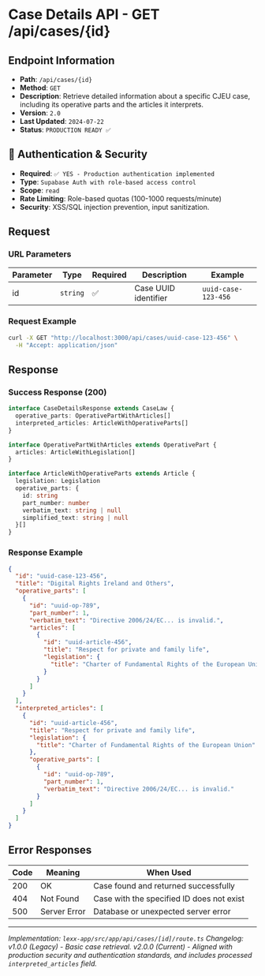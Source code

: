 # Case Details API - GET /api/cases/{id}

## Endpoint Information
- **Path**: `/api/cases/{id}`
- **Method**: `GET`
- **Description**: Retrieve detailed information about a specific CJEU case, including its operative parts and the articles it interprets.
- **Version**: `2.0`
- **Last Updated**: `2024-07-22`
- **Status**: `PRODUCTION READY ✅`

## 🔐 Authentication & Security
- **Required**: `✅ YES - Production authentication implemented`
- **Type**: `Supabase Auth with role-based access control`
- **Scope**: `read`
- **Rate Limiting**: Role-based quotas (100-1000 requests/minute)
- **Security**: XSS/SQL injection prevention, input sanitization.

## Request

### URL Parameters
| Parameter | Type | Required | Description | Example |
|-----------|------|----------|-------------|---------|
| id | `string` | ✅ | Case UUID identifier | `uuid-case-123-456` |

### Request Example
```bash
curl -X GET "http://localhost:3000/api/cases/uuid-case-123-456" \
  -H "Accept: application/json"
```

## Response

### Success Response (200)
```typescript
interface CaseDetailsResponse extends CaseLaw {
  operative_parts: OperativePartWithArticles[]
  interpreted_articles: ArticleWithOperativeParts[]
}

interface OperativePartWithArticles extends OperativePart {
  articles: ArticleWithLegislation[]
}

interface ArticleWithOperativeParts extends Article {
  legislation: Legislation
  operative_parts: {
    id: string
    part_number: number
    verbatim_text: string | null
    simplified_text: string | null
  }[]
}
```

### Response Example
```json
{
  "id": "uuid-case-123-456",
  "title": "Digital Rights Ireland and Others",
  "operative_parts": [
    {
      "id": "uuid-op-789",
      "part_number": 1,
      "verbatim_text": "Directive 2006/24/EC... is invalid.",
      "articles": [
        {
          "id": "uuid-article-456",
          "title": "Respect for private and family life",
          "legislation": {
            "title": "Charter of Fundamental Rights of the European Union"
          }
        }
      ]
    }
  ],
  "interpreted_articles": [
    {
      "id": "uuid-article-456",
      "title": "Respect for private and family life",
      "legislation": {
        "title": "Charter of Fundamental Rights of the European Union"
      },
      "operative_parts": [
        {
          "id": "uuid-op-789",
          "part_number": 1,
          "verbatim_text": "Directive 2006/24/EC... is invalid."
        }
      ]
    }
  ]
}
```

## Error Responses

| Code | Meaning | When Used |
|------|---------|-----------|
| 200 | OK | Case found and returned successfully |
| 404 | Not Found | Case with the specified ID does not exist |
| 500 | Server Error | Database or unexpected server error |

---

*Implementation: `lexx-app/src/app/api/cases/[id]/route.ts`*
*Changelog: v1.0.0 (Legacy) - Basic case retrieval. v2.0.0 (Current) - Aligned with production security and authentication standards, and includes processed `interpreted_articles` field.*